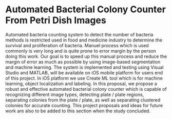# Automated Bacterial Colony Counter From Petri Dish Images

Automated bacteria counting system to detect the number of bacteria methods is restricted used in food and medicine industry to determine the survival and proliferation of bacteria. Manuel process which is used commonly is very long and is quite prone to error margin by the person doing this work. Our goal is to speed up this manual process and reduce the margin of error as much as possible by using image-based segmentation and machine learning. The system is implemented and testing using Visual Studio and MATLAB, will be available on iOS mobile platform for users end of this project. In iOS platform we use Create ML tool which is for machine learning, object localization and labeling. In this proposal, we propose a robust and effective automated bacterial colony counter which is capable of recognizing different image types, detecting plate / plate regions, separating colonies from the plate / plate, as well as separating clustered colonies for accurate counting. This project proposals and ideas for future work are also to be added to this section when the study concluded.
